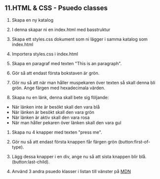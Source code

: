## 11.HTML & CSS - Psuedo classes

1. Skapa en ny katalog

1. I denna skapar ni en index.html med basstruktur

1. Skapa ett styles.css dokument som ni lägger i samma katalog som index.html

1. Importera styles.css i index.html

1. Skapa en paragraf med texten "This is an paragraph".

1. Gör så att endast första bokstaven är grön.

1. Gör nu så att när man håller muspekaren över texten så skall denna bli grön. Ange färgen med hexadecimala värden.

1. Skapa nu en länk, denna skall bete sig följande:
  * När länken inte är besökt skall den vara blå
  * När länken är besökt skall den vara grön
  * När länken är aktiv skall den vara rosa
  * När man håller pekaren över länken skall den vara gul

1. Skapa nu 4 knapper med texten "press me".

1. Gör nu så att endast första knappen får färgen grön (button:first-of-type).

1. Lägg dessa knapper i en div, ange nu så att sista knappen blir blå. (button:last-child).

1. Använd 3 andra psuedo klasser i listan till vänster på [MDN](https://developer.mozilla.org/en-US/docs/Web/CSS/Pseudo-elements)

